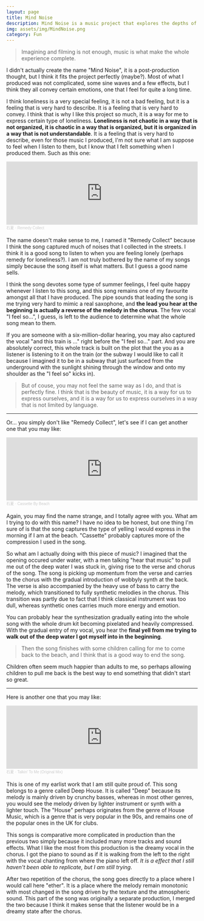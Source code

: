 ```yaml
---
layout: page
title: Mind Noise
description: Mind Noise is a music project that explores the depths of the human psyche through chaotic and emotive soundscapes. 
img: assets/img/MindNoise.png
category: Fun
---
```


> Imagining and filming is not enough, music is what make the whole experience complete. 

I didn't actually create the name "Mind Noise", it is a post-production thought, but I think it fits the project perfectly (maybe?). Most of what I produced was not complicated, some sine waves and a few effects, but I think they all convey certain emotions, one that I feel for quite a long time. 

I think loneliness is a very special feeling, it is not a bad feeling, but it is a feeling that is very hard to describe. It is a feeling that is very hard to convey. I think that is why I like this project so much, it is a way for me to express certain type of loneliness. **Loneliness is not chaotic in a way that is not organized, it is chaotic in a way that is organized, but it is organized in a way that is not understandable**. It is a feeling that is very hard to describe, even for those music I produced, I'm not sure what I am suppose to feel when I listen to them, but I know that I felt something when I produced them. Such as this one:

<iframe width="100%" height="166" scrolling="no" frameborder="no" allow="autoplay" src="https://w.soundcloud.com/player/?url=https%3A//api.soundcloud.com/tracks/1476623083&color=%23ff5500&auto_play=false&hide_related=false&show_comments=true&show_user=true&show_reposts=false&show_teaser=true"></iframe><div style="font-size: 10px; color: #cccccc;line-break: anywhere;word-break: normal;overflow: hidden;white-space: nowrap;text-overflow: ellipsis; font-family: Interstate,Lucida Grande,Lucida Sans Unicode,Lucida Sans,Garuda,Verdana,Tahoma,sans-serif;font-weight: 100;"><a href="https://soundcloud.com/shixia" title="石夏" target="_blank" style="color: #cccccc; text-decoration: none;">石夏</a> · <a href="https://soundcloud.com/shixia/remedy-collect" title="Remedy Collect" target="_blank" style="color: #cccccc; text-decoration: none;">Remedy Collect</a></div>

<br>
The name doesn't make sense to me, I named it "Remedy Collect" because I think the song captured much of noises that I collected in the streets. I think it is a good song to listen to when you are feeling lonely (perhaps remedy for loneliness?). I am not truly bothered by the name of my songs simply because the song itself is what matters. But I guess a good name sells. 

I think the song devotes some type of summer feelings, I feel quite happy whenever I listen to this song, and this song remains one of my favourite amongst all that I have produced. The pipe sounds that leading the song is me trying very hard to mimic a real saxophone, and **the lead you hear at the beginning is actually a reverse of the melody in the chorus**. The few vocal "I feel so...", I guess, is left to the audience to determine what the whole song mean to them. 

If you are someone with a six-million-dollar hearing, you may also captured the vocal "and this train is ..." right before the "I feel so..." part. And you are absolutely correct, this whole track is built on the plot that the you as a listener is listening to it on the train (or the subway I would like to call it because I imagined it to be in a subway that just surfaced from the underground with the sunlight shining through the window and onto my shoulder as the "I feel so" kicks in). 

> But of couse, you may not feel the same way as I do, and that is perfectly fine. I think that is the beauty of music, it is a way for us to express ourselves, and it is a way for us to express ourselves in a way that is not limited by language.

---
Or... you simply don't like "Remedy Collect", let's see if I can get another one that you may like: 

<iframe width="100%" height="166" scrolling="no" frameborder="no" allow="autoplay" src="https://w.soundcloud.com/player/?url=https%3A//api.soundcloud.com/tracks/1476709597&color=%23ff5500&auto_play=false&hide_related=false&show_comments=true&show_user=true&show_reposts=false&show_teaser=true"></iframe><div style="font-size: 10px; color: #cccccc;line-break: anywhere;word-break: normal;overflow: hidden;white-space: nowrap;text-overflow: ellipsis; font-family: Interstate,Lucida Grande,Lucida Sans Unicode,Lucida Sans,Garuda,Verdana,Tahoma,sans-serif;font-weight: 100;"><a href="https://soundcloud.com/shixia" title="石夏" target="_blank" style="color: #cccccc; text-decoration: none;">石夏</a> · <a href="https://soundcloud.com/shixia/cassette-by-beach" title="Cassette By Beach" target="_blank" style="color: #cccccc; text-decoration: none;">Cassette By Beach</a></div>

<br>
Again, you may find the name strange, and I totally agree with you. What am I trying to do with this name? I have no idea to be honest, but one thing I'm sure of is that the song captures the type of yelling I would express in the morning if I am at the beach. "Cassette" probably captures more of the compression I used in the song. 

So what am I actually doing with this piece of music? I imagined that the opening occured under water, with a men talking "hear that music" to pull me out of the deep water I was stuck in, giving rise to the verse and chorus of the song. The song is picking up momentum from the verse and carries to the chorus with the gradual introduction of wobbyly synth at the back. The verse is also accompanied by the heavy use of bass to carry the melody, which transitioned to fully synthetic melodies in the chorus. This transition was partly due to fact that I think classical instrument was too dull, whereas synthetic ones carries much more energy and emotion. 

You can probably hear the synthesization gradually eating into the whole song with the whole drum kit becoming pixelated and heavily compressed. With the gradual entry of my vocal, you hear the **final yell from me trying to walk out of the deep water I got myself into in the beginning**.

> Then the song finishes with some children calling for me to come back to the beach, and I think that is a good way to end the song. 

Children often seem much happier than adults to me, so perhaps allowing children to pull me back is the best way to end something that didn't start so great. 

---
Here is another one that you may like:

<iframe width="100%" height="166" scrolling="no" frameborder="no" allow="autoplay" src="https://w.soundcloud.com/player/?url=https%3A//api.soundcloud.com/tracks/1476719269&color=%23ff5500&auto_play=false&hide_related=false&show_comments=true&show_user=true&show_reposts=false&show_teaser=true"></iframe><div style="font-size: 10px; color: #cccccc;line-break: anywhere;word-break: normal;overflow: hidden;white-space: nowrap;text-overflow: ellipsis; font-family: Interstate,Lucida Grande,Lucida Sans Unicode,Lucida Sans,Garuda,Verdana,Tahoma,sans-serif;font-weight: 100;"><a href="https://soundcloud.com/shixia" title="石夏" target="_blank" style="color: #cccccc; text-decoration: none;">石夏</a> · <a href="https://soundcloud.com/shixia/talkin-to-me-original-mix" title="Talkin&#x27; To Me (Original Mix)" target="_blank" style="color: #cccccc; text-decoration: none;">Talkin&#x27; To Me (Original Mix)</a></div>

<br>
This is one of my earlist work that I am still quite proud of. This song belongs to a genre called Deep House. It is called "Deep" because its melody is mainly driven by crunchy basses, whereas in most other genres, you would see the melody driven by lighter instrument or synth with a lighter touch. The "House" perhaps originates from the genre of House Music, which is a genre that is very popular in the 90s, and remains one of the popular ones in the UK for clubs. 

This songs is comparative more complicated in production than the previous two simply because it included many more tracks and sound effects. What I like the most from this production is the dreamy vocal in the chorus. I got the piano to sound as if it is walking from the left to the right with the vocal chanting from where the piano left off. *It is a effect that I still haven't been able to replicate, but I am still trying*.

After two repetition of the chorus, the song goes directly to a place where I would call here "ether". It is a place where the melody remain monotonic with most changed in the song driven by the texture and the atmospheric sound. This part of the song was originally a separate production, I merged the two because I think it makes sense that the listener would be in a dreamy state after the chorus.



<!-- <figure>
    <figcaption>Functional</figcaption>
    <audio
        controls
        src="/assert/audio/MN/Functional.mp3"
        controlslist = "nodownload">
            <a href="/assert/audio/Functional.mp3">
            </a>
    </audio>
</figure> -->
